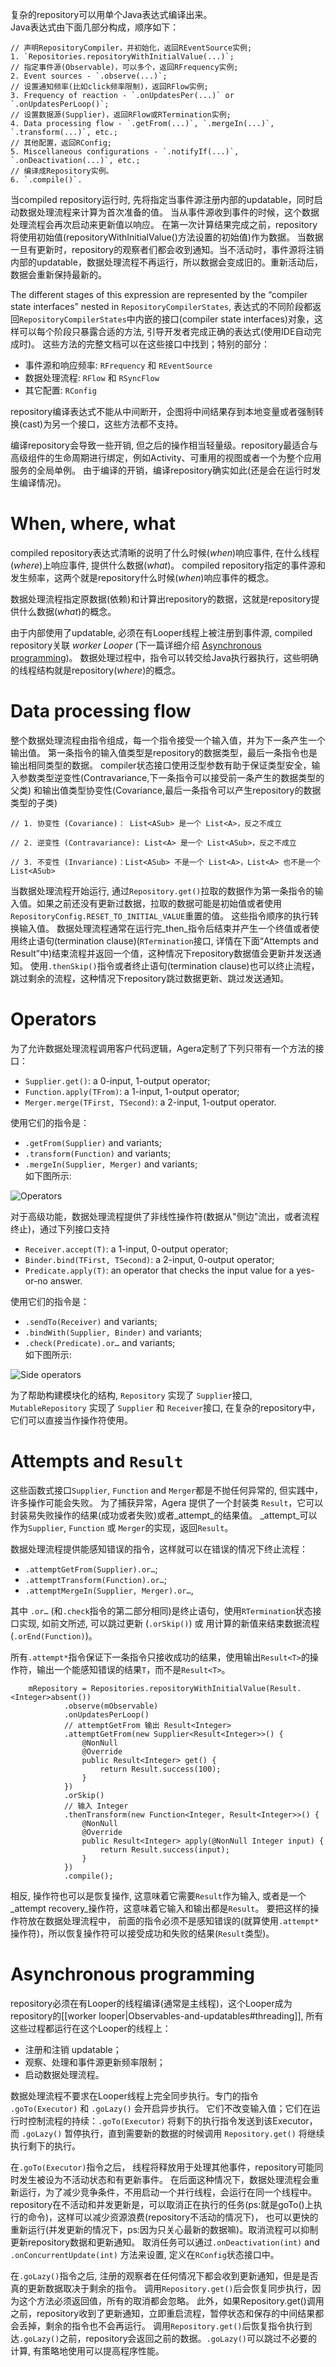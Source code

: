 复杂的repository可以用单个Java表达式编译出来。   
Java表达式由下面几部分构成，顺序如下：

```
// 声明RepositoryCompiler，并初始化，返回REventSource实例;
1. `Repositories.repositoryWithInitialValue(...)`;
// 指定事件源(Observable)，可以多个，返回RFrequency实例;
2. Event sources - `.observe(...)`;
// 设置通知频率(比如click频率限制)，返回RFlow实例;
3. Frequency of reaction - `.onUpdatesPer(...)` or `.onUpdatesPerLoop()`;
// 设置数据源(Supplier)，返回RFlow或RTermination实例;
4. Data processing flow - `.getFrom(...)`, `.mergeIn(...)`, `.transform(...)`, etc.;
// 其他配置，返回RConfig;
5. Miscellaneous configurations - `.notifyIf(...)`, `.onDeactivation(...)`, etc.;
// 编译成Repository实例。
6. `.compile()`.
```

当compiled repository运行时, 先将指定当事件源注册内部的updatable，同时启动数据处理流程来计算为首次准备的值。
当从事件源收到事件的时候，这个数据处理流程会再次启动来更新值以响应。
在第一次计算结果完成之前，repository将使用初始值(repositoryWithInitialValue()方法设置的初始值)作为数据。
当数据一旦有更新时，repository的观察者们都会收到通知。当不活动时，事件源将注销内部的updatable，数据处理流程不再运行，所以数据会变成旧的。重新活动后，数据会重新保持最新的。

The different stages of this expression are represented by the “compiler state interfaces” nested in 
`RepositoryCompilerStates`, 
表达式的不同阶段都返回`RepositoryCompilerStates`中内嵌的接口(compiler state interfaces)对象，这样可以每个阶段只暴露合适的方法, 引导开发者完成正确的表达式(使用IDE自动完成时)。
这些方法的完整文档可以在这些接口中找到；特别的部分：
* 事件源和响应频率: `RFrequency` 和 `REventSource`
* 数据处理流程: `RFlow` 和 `RSyncFlow`
* 其它配置: `RConfig`

repository编译表达式不能从中间断开，企图将中间结果存到本地变量或者强制转换(cast)为另一个接口，这些方法都不支持。

编译repository会导致一些开销, 但之后的操作相当轻量级。repository最适合与高级组件的生命周期进行绑定，例如Activity、可重用的视图或者一个为整个应用服务的全局单例。 
由于编译的开销，编译repository确实如此(还是会在运行时发生编译情况)。

# When, where, what

compiled repository表达式清晰的说明了什么时候(_when_)响应事件, 在什么线程(_where_)上响应事件, 提供什么数据(_what_)。
compiled repository指定的事件源和发生频率，这两个就是repository什么时候(_when_)响应事件的概念。

数据处理流程指定原数据(依赖)和计算出repository的数据，这就是repository提供什么数据(_what_)的概念。

由于内部使用了updatable, 必须在有Looper线程上被注册到事件源, compiled repository关联
_worker Looper_ (下一篇详细介绍 [Asynchronous programming](#asynchronous-programming))。
数据处理过程中，指令可以转交给Java执行器执行，这些明确的线程结构就是repository(_where_)的概念。

# Data processing flow

整个数据处理流程由指令组成，每一个指令接受一个输入值，并为下一条产生一个输出值。
第一条指令的输入值类型是repository的数据类型，最后一条指令也是输出相同类型的数据。
compiler状态接口使用泛型参数有助于保证类型安全，输入参数类型逆变性(Contravariance,下一条指令可以接受前一条产生的数据类型的父类)
和输出值类型协变性(Covariance,最后一条指令可以产生repository的数据类型的子类)

```
// 1. 协变性 (Covariance)： List<ASub> 是一个 List<A>，反之不成立
      
// 2. 逆变性 (Contravariance): List<A> 是一个 List<ASub>，反之不成立    
  
// 3. 不变性 (Invariance)：List<ASub> 不是一个 List<A>，List<A> 也不是一个 List<ASub>      
```

当数据处理流程开始运行, 
通过`Repository.get()`拉取的数据作为第一条指令的输入值。如果之前还没有更新过数据，拉取的数据可能是初始值或者使用`RepositoryConfig.RESET_TO_INITIAL_VALUE`重置的值。
这些指令顺序的执行转换输入值。
数据处理流程通常在运行完_then_指令后结束并产生一个终值或者使用终止语句(termination clause)(`RTermination`接口, 
详情在下面“Attempts and Result”中)结束流程并返回一个值，这种情况下repository数据值会更新并发送通知。
使用`.thenSkip()`指令或者终止语句(termination clause)也可以终止流程，跳过剩余的流程，这种情况下repository跳过数据更新、跳过发送通知。

# Operators

为了允许数据处理流程调用客户代码逻辑，Agera定制了下列只带有一个方法的接口：
* `Supplier.get()`: a 0-input, 1-output operator;
* `Function.apply(TFrom)`: a 1-input, 1-output operator;
* `Merger.merge(TFirst, TSecond)`: a 2-input, 1-output operator.

使用它们的指令是：
* `.getFrom(Supplier)` and variants;
* `.transform(Function)` and variants;
* `.mergeIn(Supplier, Merger)` and variants;  
如下图所示:

![Operators](https://github.com/google/agera/blob/master/doc/images/operators.png)

对于高级功能，数据处理流程提供了非线性操作符(数据从"侧边"流出，或者流程终止)，通过下列接口支持
* `Receiver.accept(T)`: a 1-input, 0-output operator;
* `Binder.bind(TFirst, TSecond)`: a 2-input, 0-output operator;
* `Predicate.apply(T)`: an operator that checks the input value for a yes-or-no answer.

使用它们的指令是：
* `.sendTo(Receiver)` and variants;
* `.bindWith(Supplier, Binder)` and variants;
* `.check(Predicate).or…` and variants;  
如下图所示:

![Side operators](https://github.com/google/agera/blob/master/doc/images/sideoperators.png)

为了帮助构建模块化的结构, `Repository` 实现了 `Supplier`接口, `MutableRepository` 实现了 `Supplier` 和 `Receiver`接口, 在复杂的repository中，它们可以直接当作操作符使用。

# Attempts and `Result`

这些函数式接口`Supplier`, `Function` and `Merger`都是不抛任何异常的, 但实践中，许多操作可能会失败。
为了捕获异常，Agera 提供了一个封装类 `Result`，它可以封装易失败操作的结果(成功或者失败)或者_attempt_的结果值。
_attempt_可以作为`Supplier`, `Function` 或 `Merger`的实现，返回`Result`。

数据处理流程提供能感知错误的指令，这样就可以在错误的情况下终止流程：
* `.attemptGetFrom(Supplier).or…`;
* `.attemptTransform(Function).or…`;
* `.attemptMergeIn(Supplier, Merger).or…`,

其中 `.or…` (和`.check`指令的第二部分相同)是终止语句，使用`RTermination`状态接口实现, 如前文所述, 可以跳过更新 (`.orSkip()`) 或 用计算的新值来结束数据流程(`.orEnd(Function)`)。

所有`.attempt*`指令保证下一条指令只接收成功的结果，使用输出`Result<T>`的操作符，输出一个能感知错误的结果`T`，而不是`Result<T>`。
```
    mRepository = Repositories.repositoryWithInitialValue(Result.<Integer>absent())
            .observe(mObservable)
            .onUpdatesPerLoop()
            // attemptGetFrom 输出 Result<Integer>
            .attemptGetFrom(new Supplier<Result<Integer>>() {
                @NonNull
                @Override
                public Result<Integer> get() {
                    return Result.success(100);
                }
            })
            .orSkip()
            // 输入 Integer
            .thenTransform(new Function<Integer, Result<Integer>>() {
                @NonNull
                @Override
                public Result<Integer> apply(@NonNull Integer input) {
                    return Result.success(input);
                }
            })
            .compile();
```

相反, 操作符也可以是恢复操作, 这意味着它需要`Result`作为输入, 或者是一个_attempt recovery_操作符，这意味着它输入和输出都是`Result`。
要把这样的操作符放在数据处理流程中， 前面的指令必须不是感知错误的(就算使用`.attempt*`操作符)，所以恢复操作符可以接受成功和失败的结果(`Result`类型)。

# Asynchronous programming

repository必须在有Looper的线程编译(通常是主线程)，这个Looper成为repository的[[worker looper|Observables-and-updatables#threading]], 所有这些过程都运行在这个Looper的线程上：
* 注册和注销 updatable；
* 观察、处理和事件源更新频率限制；
* 启动数据处理流程。

数据处理流程不要求在Looper线程上完全同步执行。专门的指令 `.goTo(Executor)` 和 `.goLazy()` 会开启异步执行。
它们不改变输入值；它们在运行时控制流程的持续：`.goTo(Executor)` 将剩下的执行指令发送到该Executor，
而 `.goLazy()` 暂停执行，直到需要新的数据的时候调用 `Repository.get()` 将继续执行剩下的执行。

在`.goTo(Executor)`指令之后， 线程将释放用于处理其他事件，repository可能同时发生被设为不活动状态和有更新事件。 
在后面这种情况下，数据处理流程会重新运行，为了减少竞争条件，不用启动一个并行线程，会运行在同一个线程中。
repository在不活动和并发更新是，可以取消正在执行的任务(ps:就是goTo()上执行的命令)，这样可以减少资源浪费(repository不活动的情况下)，
也可以更快的重新运行(并发更新的情况下，ps:因为只关心最新的数据嘛)。取消流程可以抑制更新repository数据和更新通知。 取消任务可以通过`.onDeactivation(int)` and `.onConcurrentUpdate(int)` 方法来设置, 定义在`RConfig`状态接口中。

在`.goLazy()`指令之后, 注册的观察者在任何情况下都会收到更新通知，但是是否真的更新数据取决于剩余的指令。
调用`Repository.get()`后会恢复同步执行，因为这个方法必须返回值，所有的取消都会忽略。
此外，如果Repository.get()调用之前，repository收到了更新通知，立即重启流程，暂停状态和保存的中间结果都会丢掉，剩余的指令也不会再运行。
调用`Repository.get()`后恢复指令执行到达`.goLazy()`之前，repository会返回之前的数据。`.goLazy()`可以跳过不必要的计算, 有策略地使用可以提高程序性能。